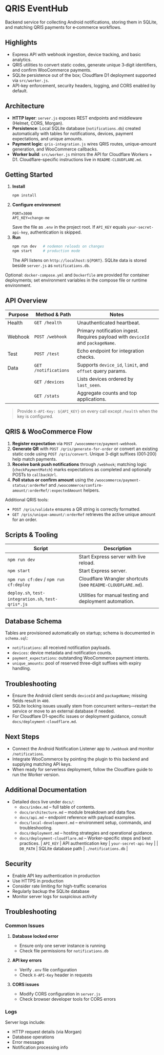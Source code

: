 # QRIS EventHub

Backend service for collecting Android notifications, storing them in SQLite, and matching QRIS payments for e‑commerce workflows.

## Highlights
- Express API with webhook ingestion, device tracking, and basic analytics.
- QRIS utilities to convert static codes, generate unique 3‑digit identifiers, and confirm WooCommerce payments.
- SQLite persistence out of the box; Cloudflare D1 deployment supported via `src/worker.js`.
- API-key enforcement, security headers, logging, and CORS enabled by default.

## Architecture
- **HTTP layer**: `server.js` exposes REST endpoints and middleware (Helmet, CORS, Morgan).
- **Persistence**: Local SQLite database (`notifications.db`) created automatically with tables for notifications, devices, payment expectations, and unique amounts.
- **Payment logic**: `qris-integration.js` wires QRIS routes, unique-amount generation, and WooCommerce callbacks.
- **Worker build**: `src/worker.js` mirrors the API for Cloudflare Workers + D1. Cloudflare-specific instructions live in `README-CLOUDFLARE.md`.

## Getting Started
1. **Install**
   ```bash
   npm install
   ```
2. **Configure environment**
   ```env
   PORT=3000
   API_KEY=change-me
   ```
   Save the file as `.env` in the project root. If `API_KEY` equals `your-secret-api-key`, authentication is skipped.
3. **Run**
   ```bash
   npm run dev   # nodemon reloads on changes
   npm start     # production mode
   ```
   The API listens on `http://localhost:${PORT}`. SQLite data is stored beside `server.js` as `notifications.db`.

Optional: `docker-compose.yml` and `Dockerfile` are provided for container deployments; set environment variables in the compose file or runtime environment.

## API Overview
| Purpose | Method & Path | Notes |
|---------|---------------|-------|
| Health  | `GET /health` | Unauthenticated heartbeat. |
| Webhook | `POST /webhook` | Primary notification ingest. Requires payload with `deviceId` and `packageName`. |
| Test    | `POST /test` | Echo endpoint for integration checks. |
| Data    | `GET /notifications` | Supports `device_id`, `limit`, and `offset` query params. |
|         | `GET /devices` | Lists devices ordered by `last_seen`. |
|         | `GET /stats` | Aggregate counts and top applications. |

> Provide `X-API-Key: ${API_KEY}` on every call except `/health` when the key is configured.

## QRIS & WooCommerce Flow
1. **Register expectation** via `POST /woocommerce/payment-webhook`.
2. **Generate QR** with `POST /qris/generate-for-order` or convert an existing static code using `POST /qris/convert`. Unique 3-digit suffixes (001‑200) help match payments.
3. **Receive bank push notifications** through `/webhook`; matching logic (`checkPaymentMatch`) marks expectations as completed and optionally POSTs to `callbackUrl`.
4. **Poll status or confirm amount** using the `/woocommerce/payment-status/:orderRef` and `/woocommerce/confirm-amount/:orderRef/:expectedAmount` helpers.

Additional QRIS tools:
- `POST /qris/validate` ensures a QR string is correctly formatted.
- `GET /qris/unique-amount/:orderRef` retrieves the active unique amount for an order.

## Scripts & Tooling
| Script | Description |
|--------|-------------|
| `npm run dev` | Start Express server with live reload. |
| `npm start` | Start Express server. |
| `npm run cf:dev` / `npm run cf:deploy` | Cloudflare Wrangler shortcuts (see `README-CLOUDFLARE.md`). |
| `deploy.sh`, `test-integration.sh`, `test-qris*.js` | Utilities for manual testing and deployment automation. |

## Database Schema
Tables are provisioned automatically on startup; schema is documented in `schema.sql`:
- `notifications`: all received notification payloads.
- `devices`: device metadata and notification counts.
- `payment_expectations`: outstanding WooCommerce payment intents.
- `unique_amounts`: pool of reserved three-digit suffixes with expiry handling.

## Troubleshooting
- Ensure the Android client sends `deviceId` and `packageName`; missing fields result in `400`.
- SQLite locking issues usually stem from concurrent writers—restart the service or move to an external database if needed.
- For Cloudflare D1-specific issues or deployment guidance, consult `docs/deployment-cloudflare.md`.

## Next Steps
- Connect the Android Notification Listener app to `/webhook` and monitor `/notifications`.
- Integrate WooCommerce by pointing the plugin to this backend and supplying matching API keys.
- When ready for serverless deployment, follow the Cloudflare guide to run the Worker version.

## Additional Documentation
- Detailed docs live under `docs/`:
  - `docs/index.md` – full table of contents.
  - `docs/architecture.md` – module breakdown and data flow.
  - `docs/api.md` – endpoint reference with payload examples.
  - `docs/local-development.md` – environment setup, commands, and troubleshooting.
  - `docs/deployment.md` – hosting strategies and operational guidance.
  - `docs/deployment-cloudflare.md` – Worker-specific steps and best practices.
| `API_KEY` | API authentication key | `your-secret-api-key` |
| `DB_PATH` | SQLite database path | `./notifications.db` |

## Security

- Enable API key authentication in production
- Use HTTPS in production
- Consider rate limiting for high-traffic scenarios
- Regularly backup the SQLite database
- Monitor server logs for suspicious activity

## Troubleshooting

### Common Issues

1. **Database locked error**
   - Ensure only one server instance is running
   - Check file permissions for `notifications.db`

2. **API key errors**
   - Verify `.env` file configuration
   - Check `X-API-Key` header in requests

3. **CORS issues**
   - Modify CORS configuration in `server.js`
   - Check browser developer tools for CORS errors

### Logs

Server logs include:
- HTTP request details (via Morgan)
- Database operations
- Error messages
- Notification processing info
